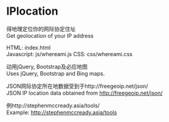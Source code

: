 # IPlocation
得地理定位你的网际协定住址<br />
Get geolocation of your IP address

HTML: index.html<br />
Javascript: js/whereami.js
CSS: css/whereami.css

动用jQuery, Bootstrap及必应地图<br />
Uses jQuery, Bootstrap and Bing maps.

JSON网际协定所在地数据受到于http://freegeoip.net/json/<br />
JSON IP location data obtained from http://freegeoip.net/json/

例http://stephenmccready.asia/tools/<br />
Example: http://stephenmccready.asia/tools
